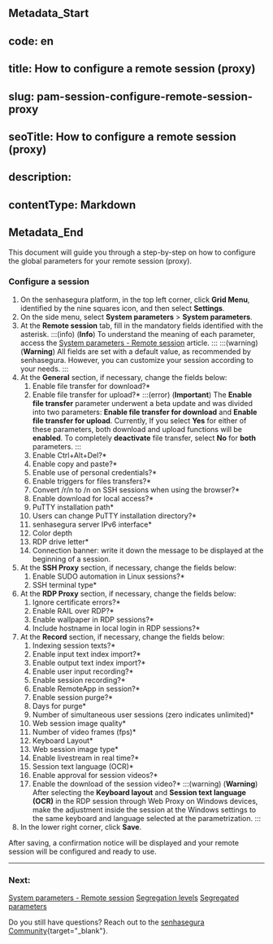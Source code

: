 ## Metadata_Start 
## code: en
## title: How to configure a remote session (proxy) 
## slug: pam-session-configure-remote-session-proxy 
## seoTitle: How to configure a remote session (proxy) 
## description:  
## contentType: Markdown 
## Metadata_End
This document will guide you through a step-by-step on how to configure the global parameters for your remote session (proxy).

### Configure a session

1. On the senhasegura platform, in the top left corner, click **Grid Menu**, identified by the nine squares icon, and then select **Settings**.
2. On the side menu, select **System parameters** >  **System parameters**. 
3. At the **Remote session** tab, fill in the mandatory fields identified with the asterisk.
    :::(info) (**Info**)
    To understand the meaning of each parameter, access the [System parameters - Remote session](/v3-32/docs/pam-session-remote-session-settings-proxy) article.
    :::
    :::(warning) (**Warning**)
    All fields are set with a default value, as recommended by senhasegura. However, you can customize your session according to your needs.
    :::
4. At the **General** section, if necessary, change the fields below:
    1. Enable file transfer for download?*
    2. Enable file transfer for upload?*
        :::(error) (**Important**)
        The **Enable file transfer** parameter underwent a beta update and was divided into two parameters: **Enable file transfer for download** and **Enable file transfer for upload**. Currently, If you select **Yes** for either of these parameters, both download and upload functions will be **enabled**. To completely **deactivate** file transfer, select **No** for **both** parameters.
        :::
    3. Enable Ctrl+Alt+Del?*
    4. Enable copy and paste?*
    5. Enable use of personal credentials?*
    6. Enable triggers for files transfers?*
    7. Convert /r/n to /n on SSH sessions when using the browser?*
    8. Enable download for local access?*
    9. PuTTY installation path*
    10. Users can change PuTTY installation directory?*
    11. senhasegura server IPv6 interface*
    12. Color depth
    13. RDP drive letter*
    14. Connection banner: write it down the message to be displayed at the beginning of a session.
5. At the **SSH Proxy** section, if necessary, change the fields below:
    1. Enable SUDO automation in Linux sessions?*
    2. SSH terminal type*
6. At the **RDP Proxy** section, if necessary, change the fields below:
    1. Ignore certificate errors?*
    2. Enable RAIL over RDP?*
    3. Enable wallpaper in RDP sessions?*
    4. Include hostname in local login in RDP sessions?*
7. At the **Record** section, if necessary, change the fields below:
    1. Indexing session texts?*
    2. Enable input text index import?*
    3. Enable output text index import?*
    4. Enable user input recording?*
    5. Enable session recording?*
    6. Enable RemoteApp in session?*
    7. Enable session purge?*
    8. Days for purge*
    9. Number of simultaneous user sessions (zero indicates unlimited)*
    10. Web session image quality*
    11. Number of video frames (fps)*
    12. Keyboard Layout*
    13. Web session image type*
    14. Enable livestream in real time?*
    15. Session text language (OCR)*
    16. Enable approval for session videos?*
    17. Enable the download of the session video?*
    :::(warning) (**Warning**)
    After selecting the **Keyboard layout** and **Session text language (OCR)** in the RDP session through Web Proxy on Windows devices, make the adjustment inside the session at the Windows settings to the same keyboard and language selected at the parametrization.
    :::
8. In the lower right corner, click **Save**.

After saving, a confirmation notice will be displayed and your remote session will be configured and ready to use.

***
### Next:
[System parameters - Remote session](/v3-32/docs/pam-session-remote-session-settings-proxy)
[Segregation levels](/v3-32/docs/pam-session-segregation-level)
[Segregated parameters](/v3-32/docs/pam-session-segregated-parameters)

Do you still have questions? Reach out to the [senhasegura Community](https://community.senhasegura.io/){target="_blank"}.